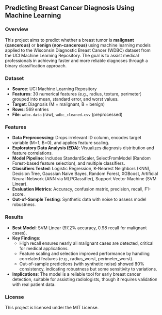 ## Predicting Breast Cancer Diagnosis Using Machine Learning

### Overview
This project aims to predict whether a breast tumor is **malignant (cancerous)** or **benign (non-cancerous)** using machine learning models applied to the Wisconsin Diagnostic Breast Cancer (WDBC) dataset from the UCI Machine Learning Repository. The goal is to assist medical professionals in achieving faster and more reliable diagnoses through a binary classification approach.

### Dataset
- **Source**: UCI Machine Learning Repository
- **Features**: 30 numerical features (e.g., radius, texture, perimeter) grouped into mean, standard error, and worst values.
- **Target**: Diagnosis (M = malignant, B = benign)
- **Rows**: 569 entries
- **File**: `wdbc.data` (raw), `wdbc_cleaned.csv` (preprocessed)

### Features
- **Data Preprocessing**: Drops irrelevant ID column, encodes target variable (M=1, B=0), and applies feature scaling.
- **Exploratory Data Analysis (EDA)**: Visualizes diagnosis distribution and feature correlations.
- **Model Pipeline**: Includes StandardScaler, SelectFromModel (Random Forest-based feature selection), and multiple classifiers.
- **Classifiers Tested**: Logistic Regression, K-Nearest Neighbors (KNN), Decision Tree, Gaussian Naive Bayes, Random Forest, XGBoost, Artificial Neural Network (ANN via MLPClassifier), Support Vector Machine (SVM Linear).
- **Evaluation Metrics**: Accuracy, confusion matrix, precision, recall, F1-score.
- **Out-of-Sample Testing**: Synthetic data with noise to assess model robustness.

### Results
- **Best Model**: SVM Linear (97.2% accuracy, 0.98 recall for malignant cases).
- **Key Findings**:
   - High recall ensures nearly all malignant cases are detected, critical for medical applications.
   - Feature scaling and selection improved performance by handling correlated features (e.g., radius_worst, perimeter_worst).
   - Out-of-sample predictions (with synthetic noise) showed 80% consistency, indicating robustness but some sensitivity to variations.
- **Implications**: The model is a reliable tool for early breast cancer detection, suitable for assisting radiologists, though it requires validation with real patient data.

### License
This project is licensed under the MIT License. 

